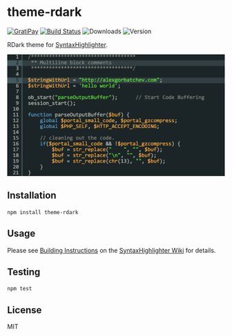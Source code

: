 # theme-rdark

[![GratiPay](https://img.shields.io/gratipay/user/alexgorbatchev.svg)](https://gratipay.com/alexgorbatchev/)
[![Build Status](https://travis-ci.org/syntaxhighlighter/theme-rdark.svg)](https://travis-ci.org/syntaxhighlighter/theme-rdark)
![Downloads](https://img.shields.io/npm/dm/theme-rdark.svg)
![Version](https://img.shields.io/npm/v/theme-rdark.svg)

RDark theme for [SyntaxHighlighter](https://github.com/syntaxhighlighter/syntaxhighlighter).

![Screenshot](screenshot.png)

## Installation

```
npm install theme-rdark
```

## Usage

Please see [Building Instructions](https://github.com/syntaxhighlighter/syntaxhighlighter/wiki/Building) on the [SyntaxHighlighter Wiki](https://github.com/syntaxhighlighter/syntaxhighlighter/wiki) for details.

## Testing

```
npm test
```

## License

MIT
